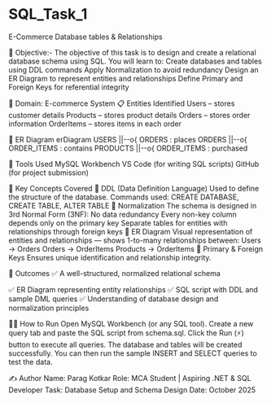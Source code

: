 # SQL_Task_1
E-Commerce Database tables &amp; Relationships

🎯 Objective:-
The objective of this task is to design and create a relational database schema using SQL.
You will learn to:
Create databases and tables using DDL commands
Apply Normalization to avoid redundancy
Design an ER Diagram to represent entities and relationships
Define Primary and Foreign Keys for referential integrity

🏢 Domain: E-commerce System
📋 Entities Identified
Users – stores customer details
Products – stores product details
Orders – stores order information
OrderItems – stores items in each order

🧩 ER Diagram
erDiagram
    USERS ||--o{ ORDERS : places
    ORDERS ||--o{ ORDER_ITEMS : contains
    PRODUCTS ||--o{ ORDER_ITEMS : purchased

🧰 Tools Used
MySQL Workbench 
VS Code (for writing SQL scripts)
GitHub (for project submission)

🧠 Key Concepts Covered
🔹 DDL (Data Definition Language)
Used to define the structure of the database.
Commands used: CREATE DATABASE, CREATE TABLE, ALTER TABLE
🔹 Normalization
The schema is designed in 3rd Normal Form (3NF):
No data redundancy
Every non-key column depends only on the primary key
Separate tables for entities with relationships through foreign keys
🔹 ER Diagram
Visual representation of entities and relationships — shows 1-to-many relationships between:
Users → Orders
Orders → OrderItems
Products → OrderItems
🔹 Primary & Foreign Keys
Ensures unique identification and relationship integrity.

🧾 Outcomes
✅ A well-structured, normalized relational schema

✅ ER Diagram representing entity relationships
✅ SQL script with DDL and sample DML queries
✅ Understanding of database design and normalization principles

🏃‍♂️ How to Run
Open MySQL Workbench (or any SQL tool).
Create a new query tab and paste the SQL script from schema.sql.
Click the Run (⚡) button to execute all queries.
The database and tables will be created successfully.
You can then run the sample INSERT and SELECT queries to test the data.

✍️ Author
Name: Parag Kotkar
Role: MCA Student | Aspiring .NET & SQL Developer
Task: Database Setup and Schema Design
Date: October 2025
